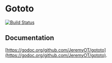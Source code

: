 Gototo
===============

[![Build Status](https://travis-ci.org/JeremyOT/gototo.svg)](https://travis-ci.org/JeremyOT/gototo)

Documentation
----
[https://godoc.org/github.com/JeremyOT/gototo](https://godoc.org/github.com/JeremyOT/gototo).
